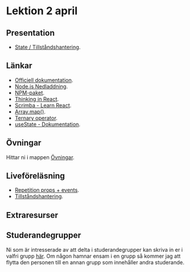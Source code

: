 # Lektion 2 april

## Presentation
- [State / Tillståndshantering]().

## Länkar
- [Officiell dokumentation](https://reactjs.org/).
- [Node.js Nedladdning](https://nodejs.org/en/download).
- [NPM-paket](https://www.npmjs.com/).
- [Thinking in React](https://reactjs.org/docs/thinking-in-react.html).
- [Scrimba - Learn React](https://scrimba.com/learn/learnreact).
- [Array.map()](https://developer.mozilla.org/en-US/docs/Web/JavaScript/Reference/Global_Objects/Array/map).
- [Ternary operator](https://developer.mozilla.org/en-US/docs/Web/JavaScript/Reference/Operators/Conditional_Operator).
- [useState - Dokumentation](https://react.dev/reference/react/useState).

## Övningar
Hittar ni i mappen [Övningar](https://github.com/Santosnr6/lektion_2_april/tree/main/%C3%96vningar).

## Liveföreläsning
- [Repetition props + events]().
- [Tillståndshantering]().

## Extraresurser


## Studerandegrupper
Ni som är intresserade av att delta i studerandegrupper kan skriva in er i valfri grupp [här](https://docs.google.com/document/d/179YYbPcJSsOzk_GbDWZUCH55reVrCRdyAnLf8lafguY/edit?usp=sharing). Om någon hamnar ensam i en grupp så kommer jag att flytta den personen till en annan grupp som innehåller andra studerande.

